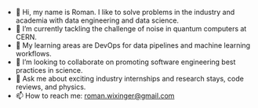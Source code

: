 - 👋 Hi, my name is Roman. I like to solve problems in the industry and academia with data engineering and data science. 
- 🔭 I’m currently tackling the challenge of noise in quantum computers at CERN. 
- 🌱 My learning areas are DevOps for data pipelines and machine learning workflows. 
- 👯 I’m looking to collaborate on promoting software engineering best practices in science.
- 💬 Ask me about exciting industry internships and research stays, code reviews, and physics. 
- 📫 How to reach me: roman.wixinger@gmail.com

<!--
**romanwixinger/romanwixinger** is a ✨ _special_ ✨ repository because its `README.md` (this file) appears on your GitHub profile.
-->
